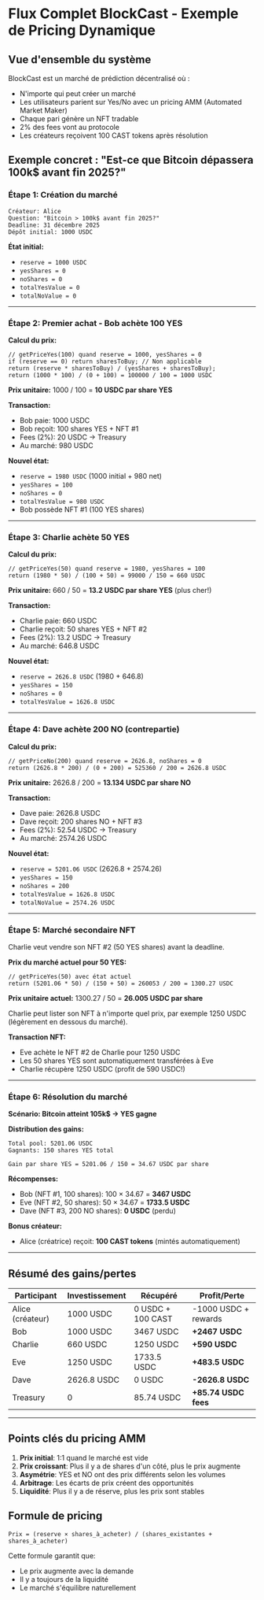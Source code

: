 # Flux Complet BlockCast - Exemple de Pricing Dynamique

## Vue d'ensemble du système

BlockCast est un marché de prédiction décentralisé où :
- N'importe qui peut créer un marché
- Les utilisateurs parient sur Yes/No avec un pricing AMM (Automated Market Maker)
- Chaque pari génère un NFT tradable
- 2% des fees vont au protocole
- Les créateurs reçoivent 100 CAST tokens après résolution

## Exemple concret : "Est-ce que Bitcoin dépassera 100k$ avant fin 2025?"

### Étape 1: Création du marché
```
Créateur: Alice
Question: "Bitcoin > 100k$ avant fin 2025?"
Deadline: 31 décembre 2025
Dépôt initial: 1000 USDC
```

**État initial:**
- `reserve = 1000 USDC`
- `yesShares = 0`
- `noShares = 0`
- `totalYesValue = 0`
- `totalNoValue = 0`

---

### Étape 2: Premier achat - Bob achète 100 YES
**Calcul du prix:**
```solidity
// getPriceYes(100) quand reserve = 1000, yesShares = 0
if (reserve == 0) return sharesToBuy; // Non applicable
return (reserve * sharesToBuy) / (yesShares + sharesToBuy);
return (1000 * 100) / (0 + 100) = 100000 / 100 = 1000 USDC
```

**Prix unitaire:** 1000 / 100 = **10 USDC par share YES**

**Transaction:**
- Bob paie: 1000 USDC
- Bob reçoit: 100 shares YES + NFT #1
- Fees (2%): 20 USDC → Treasury
- Au marché: 980 USDC

**Nouvel état:**
- `reserve = 1980 USDC` (1000 initial + 980 net)
- `yesShares = 100`
- `noShares = 0`
- `totalYesValue = 980 USDC`
- Bob possède NFT #1 (100 YES shares)

---

### Étape 3: Charlie achète 50 YES
**Calcul du prix:**
```solidity
// getPriceYes(50) quand reserve = 1980, yesShares = 100
return (1980 * 50) / (100 + 50) = 99000 / 150 = 660 USDC
```

**Prix unitaire:** 660 / 50 = **13.2 USDC par share YES** (plus cher!)

**Transaction:**
- Charlie paie: 660 USDC
- Charlie reçoit: 50 shares YES + NFT #2
- Fees (2%): 13.2 USDC → Treasury
- Au marché: 646.8 USDC

**Nouvel état:**
- `reserve = 2626.8 USDC` (1980 + 646.8)
- `yesShares = 150`
- `noShares = 0`
- `totalYesValue = 1626.8 USDC`

---

### Étape 4: Dave achète 200 NO (contrepartie)
**Calcul du prix:**
```solidity
// getPriceNo(200) quand reserve = 2626.8, noShares = 0
return (2626.8 * 200) / (0 + 200) = 525360 / 200 = 2626.8 USDC
```

**Prix unitaire:** 2626.8 / 200 = **13.134 USDC par share NO**

**Transaction:**
- Dave paie: 2626.8 USDC
- Dave reçoit: 200 shares NO + NFT #3
- Fees (2%): 52.54 USDC → Treasury
- Au marché: 2574.26 USDC

**Nouvel état:**
- `reserve = 5201.06 USDC` (2626.8 + 2574.26)
- `yesShares = 150`
- `noShares = 200`
- `totalYesValue = 1626.8 USDC`
- `totalNoValue = 2574.26 USDC`

---

### Étape 5: Marché secondaire NFT
Charlie veut vendre son NFT #2 (50 YES shares) avant la deadline.

**Prix du marché actuel pour 50 YES:**
```solidity
// getPriceYes(50) avec état actuel
return (5201.06 * 50) / (150 + 50) = 260053 / 200 = 1300.27 USDC
```

**Prix unitaire actuel:** 1300.27 / 50 = **26.005 USDC par share**

Charlie peut lister son NFT à n'importe quel prix, par exemple 1250 USDC (légèrement en dessous du marché).

**Transaction NFT:**
- Eve achète le NFT #2 de Charlie pour 1250 USDC
- Les 50 shares YES sont automatiquement transférées à Eve
- Charlie récupère 1250 USDC (profit de 590 USDC!)

---

### Étape 6: Résolution du marché
**Scénario: Bitcoin atteint 105k$ → YES gagne**

**Distribution des gains:**
```
Total pool: 5201.06 USDC
Gagnants: 150 shares YES total

Gain par share YES = 5201.06 / 150 = 34.67 USDC par share
```

**Récompenses:**
- Bob (NFT #1, 100 shares): 100 × 34.67 = **3467 USDC**
- Eve (NFT #2, 50 shares): 50 × 34.67 = **1733.5 USDC**
- Dave (NFT #3, 200 NO shares): **0 USDC** (perdu)

**Bonus créateur:**
- Alice (créatrice) reçoit: **100 CAST tokens** (mintés automatiquement)

---

## Résumé des gains/pertes

| Participant      | Investissement | Récupéré          | Profit/Perte         |
| ---------------- | -------------- | ----------------- | -------------------- |
| Alice (créateur) | 1000 USDC      | 0 USDC + 100 CAST | -1000 USDC + rewards |
| Bob              | 1000 USDC      | 3467 USDC         | **+2467 USDC**       |
| Charlie          | 660 USDC       | 1250 USDC         | **+590 USDC**        |
| Eve              | 1250 USDC      | 1733.5 USDC       | **+483.5 USDC**      |
| Dave             | 2626.8 USDC    | 0 USDC            | **-2626.8 USDC**     |
| Treasury         | 0              | 85.74 USDC        | **+85.74 USDC fees** |

---

## Points clés du pricing AMM

1. **Prix initial**: 1:1 quand le marché est vide
2. **Prix croissant**: Plus il y a de shares d'un côté, plus le prix augmente
3. **Asymétrie**: YES et NO ont des prix différents selon les volumes
4. **Arbitrage**: Les écarts de prix créent des opportunités
5. **Liquidité**: Plus il y a de réserve, plus les prix sont stables

## Formule de pricing
```solidity
Prix = (reserve × shares_à_acheter) / (shares_existantes + shares_à_acheter)
```

Cette formule garantit que:
- Le prix augmente avec la demande
- Il y a toujours de la liquidité
- Le marché s'équilibre naturellement
